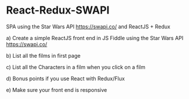 # React-Redux-SWAPI
SPA using the Star Wars API https://swapi.co/ and ReactJS + Redux


a) Create a simple ReactJS front end in JS Fiddle using the Star Wars API https://swapi.co/

b) List all the films in first page

c) List all the Characters in a film when you click on a film

d) Bonus points if you use React with Redux/Flux 

e) Make sure your front end is responsive
